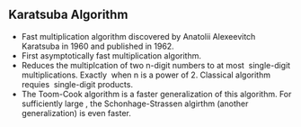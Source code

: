 Karatsuba Algorithm
-------------------

* Fast multiplication algorithm discovered by Anatolii Alexeevitch Karatsuba in 1960 and published in 1962.
* First asymptotically fast multiplication algorithm.
* Reduces the multiplcation of two n-digit numbers to at most <math>3n^{log_2{3}} =~ 3n^1.585</math> single-digit multiplications. Exactly <math>n^{log_2{3}}</math> when n is a power of 2. Classical algorithm requies <math>n^2</math> single-digit products.
* The Toom-Cook algorithm is a faster generalization of this algorithm. For sufficiently large <math>n</math>, the Schonhage-Strassen algirthm (another generalization) is even faster.
